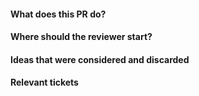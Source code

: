 #### What does this PR do?

#### Where should the reviewer start?

#### Ideas that were considered and discarded

#### Relevant tickets
